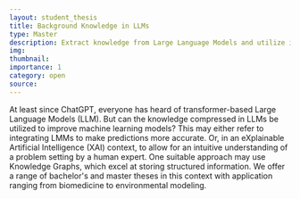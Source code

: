 ```yaml
---
layout: student_thesis
title: Background Knowledge in LLMs
type: Master
description: Extract knowledge from Large Language Models and utilize it for other ML tasks
img:
thumbnail:
importance: 1
category: open
source:
---
```


At least since ChatGPT, everyone has heard of transformer-based Large Language Models (LLM).
But can the knowledge compressed in LLMs be utilized to improve machine learning models?
This may either refer to integrating LMMs to make predictions more accurate.
Or, in an eXplainable Artificial Intelligence (XAI) context, to allow for an intuitive understanding of a problem setting by a human expert.
One suitable approach may use Knowledge Graphs, which excel at storing structured information.
We offer a range of bachelor's and master theses in this context with application ranging from biomedicine to environmental modeling.
